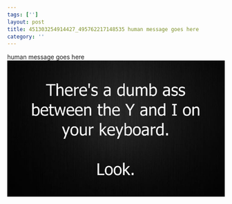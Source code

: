 ```yaml
---
tags: ['']
layout: post
title: 451303254914427_495762217148535 human message goes here
category: ''
---
```

human message goes here
![451303254914427_495762217148535](/uploads/2013-3-16-451303254914427_495762217148535-human-message-goes-here.jpg)
